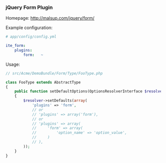 ### jQuery Form Plugin

Homepage: http://malsup.com/jquery/form/

Example configuration:

```yml
# app/config/config.yml

ite_form:
    plugins:
        form:   ~
```

Usage:

```php
// src/Acme/DemoBundle/Form/Type/FooType.php

class FooType extends AbstractType
{
    public function setDefaultOptions(OptionsResolverInterface $resolver)
    {
        $resolver->setDefaults(array(
            'plugins' => 'form',
            // or
            // 'plugins' => array('form'),
            // or
            // 'plugins' => array(
            //     'form' => array(
            //         'option_name' => 'option_value',
            //     )
            // ),
        ));
    }
}
```